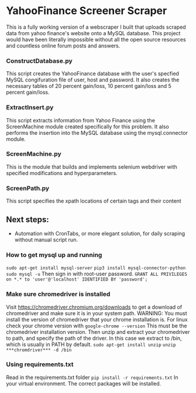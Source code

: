 # YahooFinance Screener Scraper 
This is a fully working version of a webscraper I built that uploads scraped data from yahoo finance's website onto a MySQL database. This project would have been literally impossible without all the open source resources and countless online forum posts and answers. 

### ConstructDatabase.py
This script creates the YahooFinance database with the user's specfied MySQL congifuration file of user, host and password. It also creates the necessary tables of 20 percent gain/loss, 10 percent gain/loss and 5 percent gain/loss.

### ExtractInsert.py
This script extracts information from Yahoo Finance using the ScreenMachine module created specifically for this problem. It also performs the insertion into the MySQL database using the mysql.connector module.

### ScreenMachine.py
This is the module that builds and implements selenium webdriver with specified modifications and hyperparameters. 

### ScreenPath.py
This script specifies the xpath locations of certain tags and their content

## Next steps:
- Automation with CronTabs, or more elegant solution, for daily scraping without manual script run. 

### How to get mysql up and running
`sudo apt-get install mysql-server`
`pip3 install mysql-connector-python`
`sudo mysql -u`
Then sign in with root-user password.
`GRANT ALL PRIVILEGES on *.* to 'user'@'localhost' IDENTIFIED BY 'password';`

### Make sure chromedriver is installed
Visit https://chromedriver.chromium.org/downloads to get a download of chromedriver and make sure it is in your system path. 
WARNING: You must install the version of chromedriver that your chrome installation is. For linux check your chrome version with `google-chrome --version`
This must be the chromedriver installation version. 
Then unzip and extract your chromedriver to path, and specify the path of the driver. In this case we extract to /bin, which is usually in PATH by default. 
`sudo apt-get install unzip`
`unzip ***chromdriver*** -d /bin`

### Using requirements.txt
Read in the requirements.txt folder
`pip install -r requirements.txt`
In your virtual environment. The correct packages will be installed. 

